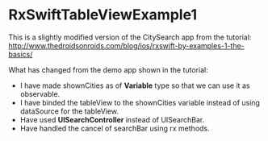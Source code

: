 # RxSwiftTableViewExample1
This is a slightly modified version of the CitySearch app from the tutorial: 
http://www.thedroidsonroids.com/blog/ios/rxswift-by-examples-1-the-basics/

What has changed from the demo app shown in the tutorial:

* I have made shownCities as of **Variable** type so that we can use it as observable.
* I have binded the tableView to the shownCities variable instead of using dataSource for the tableView.
* Have used **UISearchController** instead of UISearchBar.
* Have handled the cancel of searchBar using rx methods.
